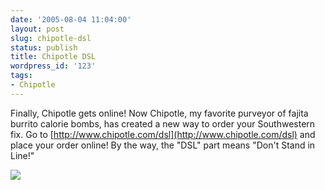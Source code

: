 ```yaml
---
date: '2005-08-04 11:04:00'
layout: post
slug: chipotle-dsl
status: publish
title: Chipotle DSL
wordpress_id: '123'
tags:
- Chipotle
---
```


Finally, Chipotle gets online! Now Chipotle, my favorite purveyor of fajita burrito calorie bombs, has created a new way to order your Southwestern fix. Go to [http://www.chipotle.com/dsl](http://www.chipotle.com/dsl) and place your order online! By the way, the "DSL" part means "Don't Stand in Line!"


![](http://www.chipotle.com/dsl/LaunchDSL.gif)

